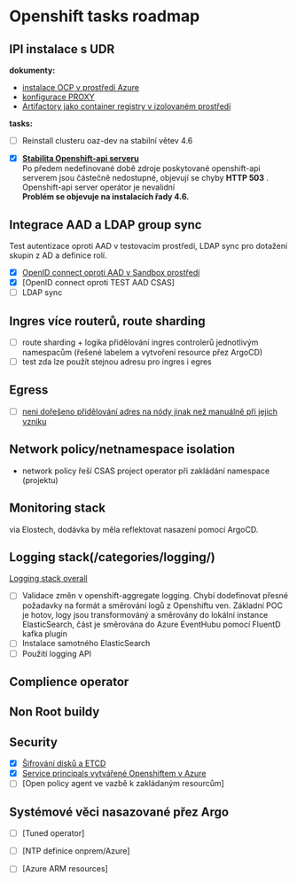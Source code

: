 # Openshift tasks roadmap


## IPI instalace s UDR

**dokumenty:**
+ [instalace OCP v prostředí Azure](/openshift/install/instalaceazure/)
+ [konfigurace PROXY](/openshift/install/nastaveni_proxy/)
+ [Artifactory jako container registry v izolovaném prostředí](/openshift/artifactory_as_proxy_for_containerregistries/)

**tasks:**
+ [ ] Reinstall clusteru oaz-dev na stabilní větev 4.6

+ [x] [**Stabilita Openshift-api serveru**](/openshift/debug/openshiftapiserver-tls/)  
Po předem nedefinované době zdroje poskytované openshift-api serverem jsou částečně nedostupné, objevují se chyby **HTTP 503** . Openshift-api server operátor je nevalidní  
**Problém se objevuje na instalacích řady 4.6.**

## Integrace AAD a LDAP group sync 
Test autentizace oproti AAD v testovacím prostředí, LDAP sync pro dotažení skupin z AD a definice rolí.
+ [x] [OpenID connect oproti AAD v Sandbox prostředí](/openshift/openid-provider/)
+ [x] [OpenID connect oproti TEST AAD CSAS] 
+ [ ] LDAP sync

## Ingres více routerů, route sharding

+ [ ] route sharding + logika přidělování ingres controlerů jednotlivým namespacům (řešené labelem a vytvoření resource přez ArgoCD)
+ [ ] test zda lze použít stejnou adresu pro ingres i egres

## Egress
+ [ ] [neni dořešeno přidělování adres na nódy jinak než manuálně při jejich vzniku](/openshift/ingress-egress/egress-problemy_s_pridelovanim_adres-azure/)

## Network policy/netnamespace isolation
+ network policy řeší CSAS project operator při zakládání namespace (projektu)

## Monitoring stack
via Elostech, dodávka by měla reflektovat nasazení pomocí ArgoCD.

## Logging stack(/categories/logging/)
[Logging stack overall](/categories/logging/)

+ [ ] Validace změn v openshift-aggregate logging. Chybí dodefinovat přesné požadavky na formát a směrování logů z Openshiftu ven. 
Základní POC je hotov, logy jsou transformováný a směrovány do lokální instance ElasticSearch, část je směrována do Azure EventHubu pomocí FluentD kafka plugin
+ [ ] Instalace samotného ElasticSearch
+ [ ] Použití logging API

## Complience operator

## Non Root buildy

## Security

+ [x] [Šifrování disků a ETCD](/openshift/encryption_azure_summary/)
+ [x] [Service principals vytvářené Openshiftem v Azure](/openshift/service-principal/)
+ [ ] [Open policy agent ve vazbě k zakládaným resourcům]

## Systémové věci nasazované přez Argo

+ [ ] [Tuned operator]
+ [ ] [NTP definice onprem/Azure]
+ [ ] [Azure ARM resources]

